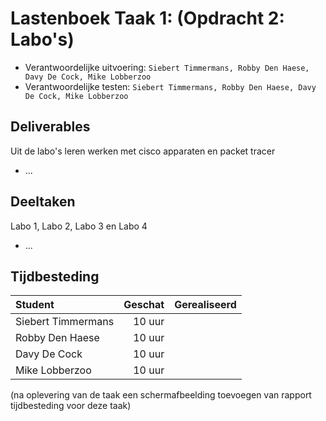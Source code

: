 # Lastenboek Taak 1: (Opdracht 2: Labo's)

* Verantwoordelijke uitvoering: `Siebert Timmermans, Robby Den Haese, Davy De Cock, Mike Lobberzoo`
* Verantwoordelijke testen: `Siebert Timmermans, Robby Den Haese, Davy De Cock, Mike Lobberzoo`

## Deliverables

Uit de labo's leren werken met cisco apparaten en packet tracer
* ...

## Deeltaken

Labo 1, Labo 2, Labo 3 en Labo 4
* ...

## Tijdbesteding

| Student  | Geschat | Gerealiseerd |
| :---     |    ---: |         ---: |
| Siebert Timmermans |    10 uur     |              |
| Robby Den Haese|     10 uur    |              |
| Davy De Cock |     10 uur    |              |
| Mike Lobberzoo |    10 uur     |              |

(na oplevering van de taak een schermafbeelding toevoegen van rapport tijdbesteding voor deze taak)
